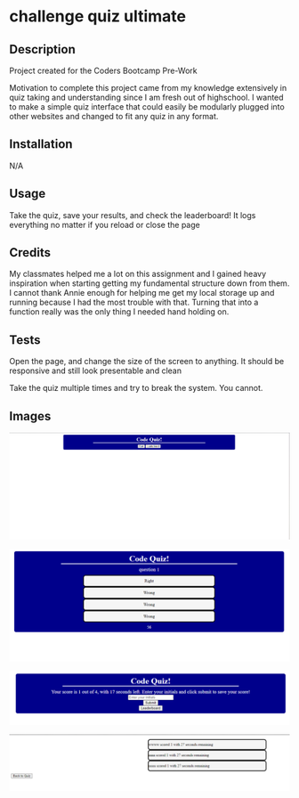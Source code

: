 # challenge quiz ultimate

## Description
Project created for the Coders Bootcamp Pre-Work

Motivation to complete this project came from my knowledge extensively in quiz taking and understanding since I am fresh out of highschool. I wanted to make a simple quiz interface that could easily be modularly plugged into other websites and changed to fit any quiz in any format.

## Installation

N/A

## Usage

Take the quiz, save your results, and check the leaderboard! It logs everything no matter if you reload or close the page

## Credits

My classmates helped me a lot on this assignment and I gained heavy inspiration when starting getting my fundamental structure down from them. I cannot thank Annie enough for helping me get my local storage up and running because I had the most trouble with that. Turning that into a function really was the only thing I needed hand holding on.

## Tests

Open the page, and change the size of the screen to anything. It should be responsive and still look presentable and clean

Take the quiz multiple times and try to break the system. You cannot.

## Images
![Alt text](image.png)

![Alt text](image-1.png)

![Alt text](image-2.png)

![Alt text](image-3.png)